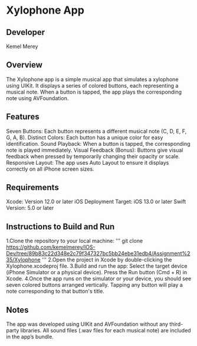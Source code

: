 # Xylophone App

## Developer

Kemel Merey

## Overview

The Xylophone app is a simple musical app that simulates a xylophone using UIKit. It displays a series of colored buttons, each representing a musical note. When a button is tapped, the app plays the corresponding note using AVFoundation.

## Features
Seven Buttons: Each button represents a different musical note (C, D, E, F, G, A, B).
Distinct Colors: Each button has a unique color for easy identification.
Sound Playback: When a button is tapped, the corresponding note is played immediately.
Visual Feedback (Bonus): Buttons give visual feedback when pressed by temporarily changing their opacity or scale.
Responsive Layout: The app uses Auto Layout to ensure it displays correctly on all iPhone screen sizes.
## Requirements

Xcode: Version 12.0 or later
iOS Deployment Target: iOS 13.0 or later
Swift Version: 5.0 or later
## Instructions to Build and Run

1.Clone the repository to your local machine:
'''
git clone <https://github.com/kemelmerey/IOS-Dev/tree/89b83c22d348e2c79f347327bc5bb24ebe31edb4/Assignment%235/Xylophone>
'''
2.Open the project in Xcode by double-clicking the Xylophone.xcodeproj file.
3.Build and run the app:
Select the target device (iPhone Simulator or a physical device).
Press the Run button (Cmd + R) in Xcode.
4.Once the app runs on the simulator or your device, you should see seven colored buttons arranged vertically. Tapping any button will play a note corresponding to that button's title.
## Notes

The app was developed using UIKit and AVFoundation without any third-party libraries.
All sound files (.wav files for each musical note) are included in the app’s bundle.